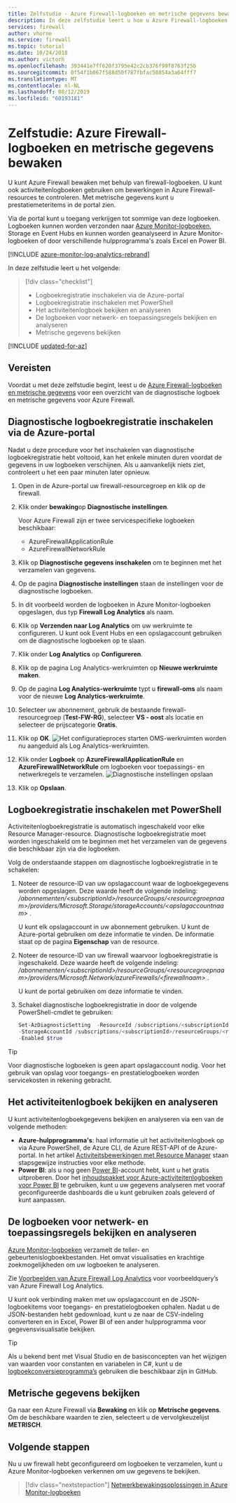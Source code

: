 ```yaml
---
title: Zelfstudie - Azure Firewall-logboeken en metrische gegevens bewaken
description: In deze zelfstudie leert u hoe u Azure Firewall-logboeken en metrische gegevens inschakelt en beheert.
services: firewall
author: vhorne
ms.service: firewall
ms.topic: tutorial
ms.date: 10/24/2018
ms.author: victorh
ms.openlocfilehash: 393441e7ff620f3795e42c2cb376f99f8763f25b
ms.sourcegitcommit: 0f54f1b067f588d50f787fbfac50854a3a64fff7
ms.translationtype: MT
ms.contentlocale: nl-NL
ms.lasthandoff: 08/12/2019
ms.locfileid: "60193181"
---
```

# <a name="tutorial-monitor-azure-firewall-logs-and-metrics"></a>Zelfstudie: Azure Firewall-logboeken en metrische gegevens bewaken

U kunt Azure Firewall bewaken met behulp van firewall-logboeken. U kunt ook activiteitenlogboeken gebruiken om bewerkingen in Azure Firewall-resources te controleren. Met metrische gegevens kunt u prestatiemeteritems in de portal zien. 

Via de portal kunt u toegang verkrijgen tot sommige van deze logboeken. Logboeken kunnen worden verzonden naar [Azure Monitor-logboeken](../azure-monitor/insights/azure-networking-analytics.md), Storage en Event Hubs en kunnen worden geanalyseerd in Azure Monitor-logboeken of door verschillende hulpprogramma's zoals Excel en Power BI.

[!INCLUDE [azure-monitor-log-analytics-rebrand](../../includes/azure-monitor-log-analytics-rebrand.md)]

In deze zelfstudie leert u het volgende:

> [!div class="checklist"]
> * Logboekregistratie inschakelen via de Azure-portal
> * Logboekregistratie inschakelen met PowerShell
> * Het activiteitenlogboek bekijken en analyseren
> * De logboeken voor netwerk- en toepassingsregels bekijken en analyseren
> * Metrische gegevens bekijken


[!INCLUDE [updated-for-az](../../includes/updated-for-az.md)]

## <a name="prerequisites"></a>Vereisten

Voordat u met deze zelfstudie begint, leest u de [Azure Firewall-logboeken en metrische gegevens](logs-and-metrics.md) voor een overzicht van de diagnostische logboek en metrische gegevens voor Azure Firewall.


## <a name="enable-diagnostic-logging-through-the-azure-portal"></a>Diagnostische logboekregistratie inschakelen via de Azure-portal

Nadat u deze procedure voor het inschakelen van diagnostische logboekregistratie hebt voltooid, kan het enkele minuten duren voordat de gegevens in uw logboeken verschijnen. Als u aanvankelijk niets ziet, controleert u het een paar minuten later opnieuw.

1. Open in de Azure-portal uw firewall-resourcegroep en klik op de firewall.
2. Klik onder **bewaking**op **Diagnostische instellingen**.

   Voor Azure Firewall zijn er twee servicespecifieke logboeken beschikbaar:

   * AzureFirewallApplicationRule
   * AzureFirewallNetworkRule

3. Klik op **Diagnostische gegevens inschakelen** om te beginnen met het verzamelen van gegevens.
4. Op de pagina **Diagnostische instellingen** staan de instellingen voor de diagnostische logboeken. 
5. In dit voorbeeld worden de logboeken in Azure Monitor-logboeken opgeslagen, dus typ **Firewall Log Analytics** als naam.
6. Klik op **Verzenden naar Log Analytics** om uw werkruimte te configureren. U kunt ook Event Hubs en een opslagaccount gebruiken om de diagnostische logboeken op te slaan.
7. Klik onder **Log Analytics** op **Configureren**.
8. Klik op de pagina Log Analytics-werkruimten op **Nieuwe werkruimte maken**.
9. Op de pagina **Log Analytics-werkruimte** typt u **firewall-oms** als naam voor de nieuwe **Log Analytics-werkruimte**.
10. Selecteer uw abonnement, gebruik de bestaande firewall-resourcegroep (**Test-FW-RG**), selecteer **VS - oost** als locatie en selecteer de prijscategorie **Gratis**.
11. Klik op **OK**.
   ![Het configuratieproces starten][1] OMS-werkruimten worden nu aangeduid als Log Analytics-werkruimten.  
12. Klik onder **Logboek** op **AzureFirewallApplicationRule** en **AzureFirewallNetworkRule** om logboeken voor toepassings- en netwerkregels te verzamelen.
   ![Diagnostische instellingen opslaan][2]
13. Klik op **Opslaan**.

## <a name="enable-logging-with-powershell"></a>Logboekregistratie inschakelen met PowerShell

Activiteitenlogboekregistratie is automatisch ingeschakeld voor elke Resource Manager-resource. Diagnostische logboekregistratie moet worden ingeschakeld om te beginnen met het verzamelen van de gegevens die beschikbaar zijn via die logboeken.

Volg de onderstaande stappen om diagnostische logboekregistratie in te schakelen:

1. Noteer de resource-ID van uw opslagaccount waar de logboekgegevens worden opgeslagen. Deze waarde heeft de volgende indeling: */abonnementen/\<subscriptionId\>/resourceGroups/\<resourcegroepnaam\>/providers/Microsoft.Storage/storageAccounts/\<opslagaccountnaam\>* .

   U kunt elk opslagaccount in uw abonnement gebruiken. U kunt de Azure-portal gebruiken om deze informatie te vinden. De informatie staat op de pagina **Eigenschap** van de resource.

2. Noteer de resource-ID van uw firewall waarvoor logboekregistratie is ingeschakeld. Deze waarde heeft de volgende indeling: */abonnementen/\<subscriptionId\>/resourceGroups/\<resourcegroepnaam\>/providers/Microsoft.Network/azureFirewalls/\<firewallnaam\>* .

   U kunt de portal gebruiken om deze informatie te vinden.

3. Schakel diagnostische logboekregistratie in door de volgende PowerShell-cmdlet te gebruiken:

    ```powershell
    Set-AzDiagnosticSetting  -ResourceId /subscriptions/<subscriptionId>/resourceGroups/<resource group name>/providers/Microsoft.Network/azureFirewalls/<Firewall name> `
   -StorageAccountId /subscriptions/<subscriptionId>/resourceGroups/<resource group name>/providers/Microsoft.Storage/storageAccounts/<storage account name> `
   -Enabled $true     
    ```
    
> [!TIP] 
>Voor diagnostische logboeken is geen apart opslagaccount nodig. Voor het gebruik van opslag voor toegangs- en prestatielogboeken worden servicekosten in rekening gebracht.

## <a name="view-and-analyze-the-activity-log"></a>Het activiteitenlogboek bekijken en analyseren

U kunt activiteitenlogboekgegevens bekijken en analyseren via een van de volgende methoden:

* **Azure-hulpprogramma's**: haal informatie uit het activiteitenlogboek op via Azure PowerShell, de Azure CLI, de Azure REST-API of de Azure-portal. In het artikel [Activiteitsbewerkingen met Resource Manager](../azure-resource-manager/resource-group-audit.md) staan stapsgewijze instructies voor elke methode.
* **Power BI**: als u nog geen [Power BI](https://powerbi.microsoft.com/pricing)-account hebt, kunt u het gratis uitproberen. Door het [inhoudspakket voor Azure-activiteitenlogboeken voor Power BI](https://powerbi.microsoft.com/en-us/documentation/powerbi-content-pack-azure-audit-logs/) te gebruiken, kunt u uw gegevens analyseren met vooraf geconfigureerde dashboards die u kunt gebruiken zoals geleverd of kunt aanpassen.

## <a name="view-and-analyze-the-network-and-application-rule-logs"></a>De logboeken voor netwerk- en toepassingsregels bekijken en analyseren

[Azure Monitor-logboeken](../azure-monitor/insights/azure-networking-analytics.md) verzamelt de teller- en gebeurtenislogboekbestanden. Het omvat visualisaties en krachtige zoekmogelijkheden om uw logboeken te analyseren.

Zie [Voorbeelden van Azure Firewall Log Analytics](log-analytics-samples.md) voor voorbeeldquery’s van Azure Firewall Log Analytics.

U kunt ook verbinding maken met uw opslagaccount en de JSON-logboekitems voor toegangs- en prestatielogboeken ophalen. Nadat u de JSON-bestanden hebt gedownload, kunt u ze naar de CSV-indeling converteren en in Excel, Power BI of een ander hulpprogramma voor gegevensvisualisatie bekijken.

> [!TIP]
> Als u bekend bent met Visual Studio en de basisconcepten van het wijzigen van waarden voor constanten en variabelen in C#, kunt u de [logboekconversieprogramma’s](https://github.com/Azure-Samples/networking-dotnet-log-converter) gebruiken die beschikbaar zijn in GitHub.

## <a name="view-metrics"></a>Metrische gegevens bekijken
Ga naar een Azure Firewall via **Bewaking** en klik op **Metrische gegevens**. Om de beschikbare waarden te zien, selecteert u de vervolgkeuzelijst **METRISCH**.

## <a name="next-steps"></a>Volgende stappen

Nu u uw firewall hebt geconfigureerd om logboeken te verzamelen, kunt u Azure Monitor-logboeken verkennen om uw gegevens te bekijken.

> [!div class="nextstepaction"]
> [Netwerkbewakingsoplossingen in Azure Monitor-logboeken](../azure-monitor/insights/azure-networking-analytics.md)

[1]: ./media/tutorial-diagnostics/figure1.png
[2]: ./media/tutorial-diagnostics/figure2.png
